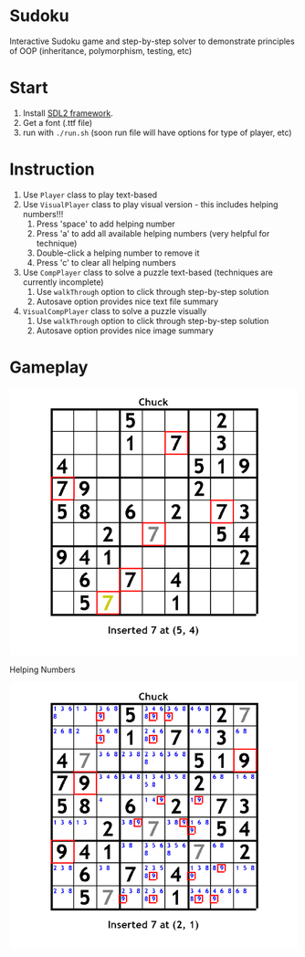 # Sudoku
Interactive Sudoku game and step-by-step solver to demonstrate principles of OOP (inheritance, polymorphism, testing, etc)

# Start
1. Install [SDL2 framework](https://www.libsdl.org/download-2.0.php).
2. Get a font (.ttf file)
3. run with `./run.sh` (soon run file will have options for type of player, etc)

# Instruction
1. Use `Player` class to play text-based
2. Use `VisualPlayer` class to play visual version - this includes helping numbers!!!
    1. Press 'space' to add helping number
    2. Press 'a' to add all available helping numbers (very helpful for technique)
    3. Double-click a helping number to remove it
    4. Press 'c' to clear all helping numbers
3. Use `CompPlayer` class to solve a puzzle text-based (techniques are currently incomplete)
    1. Use `walkThrough` option to click through step-by-step solution
    2. Autosave option provides nice text file summary
4. `VisualCompPlayer` class to solve a puzzle visually
    1. Use `walkThrough` option to click through step-by-step solution
    2. Autosave option provides nice image summary

# Gameplay
<img src="save1/screenshot1.png" width="700"> 

Helping Numbers

<img src="save1/screenshot2.png" width="700">
